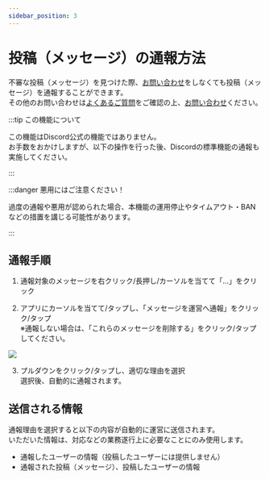 ```yaml
---
sidebar_position: 3
---
```


# 投稿（メッセージ）の通報方法

不審な投稿（メッセージ）を見つけた際、[お問い合わせ](./inquiry-support.md)をしなくても投稿（メッセージ）を通報することができます。   
その他のお問い合わせは[よくあるご質問](./qa-faq.md)をご確認の上、[お問い合わせ](./inquiry-support.md)ください。

:::tip この機能について

この機能はDiscord公式の機能ではありません。   
お手数をおかけしますが、以下の操作を行った後、Discordの標準機能の通報も実施してください。

:::

:::danger 悪用にはご注意ください！

過度の通報や悪用が認められた場合、本機能の運用停止やタイムアウト・BANなどの措置を講じる可能性があります。

:::

## 通報手順

1. 通報対象のメッセージを右クリック/長押し/カーソルを当てて「…」をクリック

2. アプリにカーソルを当てて/タップし、「メッセージを運営へ通報」をクリック/タップ   
   ※通報しない場合は、「これらのメッセージを削除する」をクリック/タップしてください。

<div style={{ display: 'flex', justifyContent: 'center', alignItems: 'center' }}>
  <img 
    src={require("./img/report-bot-form.webp").default} 
    style={{ width: '400px' }} 
  />
</div>

3. プルダウンをクリック/タップし、適切な理由を選択   
   選択後、自動的に通報されます。

## 送信される情報

通報理由を選択すると以下の内容が自動的に運営に送信されます。   
いただいた情報は、対応などの業務遂行上に必要なことにのみ使用します。

* 通報したユーザーの情報（投稿したユーザーには提供しません）
* 通報された投稿（メッセージ）、投稿したユーザーの情報
